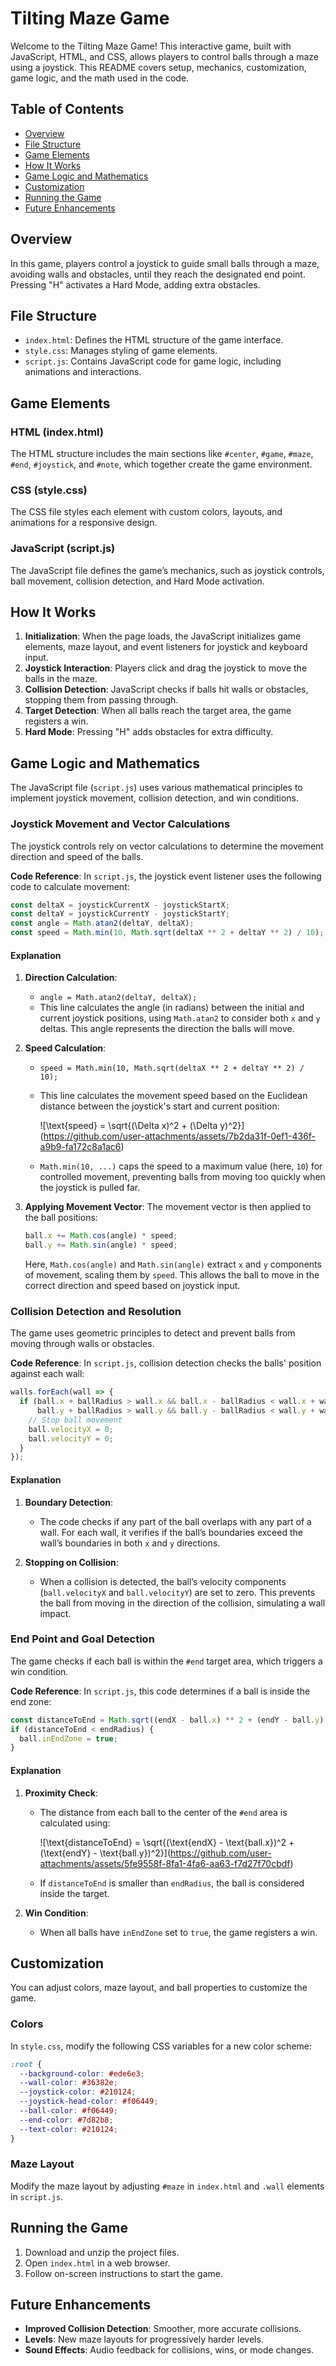 # Tilting Maze Game

Welcome to the Tilting Maze Game! This interactive game, built with JavaScript, HTML, and CSS, allows players to control balls through a maze using a joystick. This README covers setup, mechanics, customization, game logic, and the math used in the code.

## Table of Contents

- [Overview](#overview)
- [File Structure](#file-structure)
- [Game Elements](#game-elements)
- [How It Works](#how-it-works)
- [Game Logic and Mathematics](#game-logic-and-mathematics)
- [Customization](#customization)
- [Running the Game](#running-the-game)
- [Future Enhancements](#future-enhancements)

## Overview

In this game, players control a joystick to guide small balls through a maze, avoiding walls and obstacles, until they reach the designated end point. Pressing "H" activates a Hard Mode, adding extra obstacles.

## File Structure

- `index.html`: Defines the HTML structure of the game interface.
- `style.css`: Manages styling of game elements.
- `script.js`: Contains JavaScript code for game logic, including animations and interactions.

## Game Elements

### HTML (index.html)

The HTML structure includes the main sections like `#center`, `#game`, `#maze`, `#end`, `#joystick`, and `#note`, which together create the game environment.

### CSS (style.css)

The CSS file styles each element with custom colors, layouts, and animations for a responsive design.

### JavaScript (script.js)

The JavaScript file defines the game’s mechanics, such as joystick controls, ball movement, collision detection, and Hard Mode activation.

## How It Works

1. **Initialization**: When the page loads, the JavaScript initializes game elements, maze layout, and event listeners for joystick and keyboard input.
2. **Joystick Interaction**: Players click and drag the joystick to move the balls in the maze.
3. **Collision Detection**: JavaScript checks if balls hit walls or obstacles, stopping them from passing through.
4. **Target Detection**: When all balls reach the target area, the game registers a win.
5. **Hard Mode**: Pressing "H" adds obstacles for extra difficulty.

## Game Logic and Mathematics

The JavaScript file (`script.js`) uses various mathematical principles to implement joystick movement, collision detection, and win conditions.

### Joystick Movement and Vector Calculations

The joystick controls rely on vector calculations to determine the movement direction and speed of the balls.

**Code Reference**:
In `script.js`, the joystick event listener uses the following code to calculate movement:

```javascript
const deltaX = joystickCurrentX - joystickStartX;
const deltaY = joystickCurrentY - joystickStartY;
const angle = Math.atan2(deltaY, deltaX);
const speed = Math.min(10, Math.sqrt(deltaX ** 2 + deltaY ** 2) / 10);
```

#### Explanation

1. **Direction Calculation**:
   - `angle = Math.atan2(deltaY, deltaX);`
   - This line calculates the angle (in radians) between the initial and current joystick positions, using `Math.atan2` to consider both `x` and `y` deltas. This angle represents the direction the balls will move.

2. **Speed Calculation**:
   - `speed = Math.min(10, Math.sqrt(deltaX ** 2 + deltaY ** 2) / 10);`
   - This line calculates the movement speed based on the Euclidean distance between the joystick's start and current position:
   
     ![\text{speed} = \sqrt{(\Delta x)^2 + (\Delta y)^2}\](https://github.com/user-attachments/assets/7b2da31f-0ef1-436f-a9b9-fa172c8a1ac6)
     
   - `Math.min(10, ...)` caps the speed to a maximum value (here, `10`) for controlled movement, preventing balls from moving too quickly when the joystick is pulled far.

3. **Applying Movement Vector**:
   The movement vector is then applied to the ball positions:
   
   ```javascript
   ball.x += Math.cos(angle) * speed;
   ball.y += Math.sin(angle) * speed;
   ```
   
   Here, `Math.cos(angle)` and `Math.sin(angle)` extract `x` and `y` components of movement, scaling them by `speed`. This allows the ball to move in the correct direction and speed based on joystick input.

### Collision Detection and Resolution

The game uses geometric principles to detect and prevent balls from moving through walls or obstacles.

**Code Reference**:
In `script.js`, collision detection checks the balls' position against each wall:

```javascript
walls.forEach(wall => {
  if (ball.x + ballRadius > wall.x && ball.x - ballRadius < wall.x + wall.width &&
      ball.y + ballRadius > wall.y && ball.y - ballRadius < wall.y + wall.height) {
    // Stop ball movement
    ball.velocityX = 0;
    ball.velocityY = 0;
  }
});
```

#### Explanation

1. **Boundary Detection**:
   - The code checks if any part of the ball overlaps with any part of a wall. For each wall, it verifies if the ball’s boundaries exceed the wall’s boundaries in both `x` and `y` directions.

2. **Stopping on Collision**:
   - When a collision is detected, the ball’s velocity components (`ball.velocityX` and `ball.velocityY`) are set to zero. This prevents the ball from moving in the direction of the collision, simulating a wall impact.

### End Point and Goal Detection

The game checks if each ball is within the `#end` target area, which triggers a win condition.

**Code Reference**:
In `script.js`, this code determines if a ball is inside the end zone:

```javascript
const distanceToEnd = Math.sqrt((endX - ball.x) ** 2 + (endY - ball.y) ** 2);
if (distanceToEnd < endRadius) {
  ball.inEndZone = true;
}
```

#### Explanation

1. **Proximity Check**:
   - The distance from each ball to the center of the `#end` area is calculated using:

     ![\text{distanceToEnd} = \sqrt{(\text{endX} - \text{ball.x})^2 + (\text{endY} - \text{ball.y})^2}\](https://github.com/user-attachments/assets/5fe9558f-8fa1-4fa6-aa63-f7d27f70cbdf)

   - If `distanceToEnd` is smaller than `endRadius`, the ball is considered inside the target.

2. **Win Condition**:
   - When all balls have `inEndZone` set to `true`, the game registers a win.

## Customization

You can adjust colors, maze layout, and ball properties to customize the game.

### Colors

In `style.css`, modify the following CSS variables for a new color scheme:

```css
:root {
  --background-color: #ede6e3;
  --wall-color: #36382e;
  --joystick-color: #210124;
  --joystick-head-color: #f06449;
  --ball-color: #f06449;
  --end-color: #7d82b8;
  --text-color: #210124;
}
```

### Maze Layout

Modify the maze layout by adjusting `#maze` in `index.html` and `.wall` elements in `script.js`.

## Running the Game

1. Download and unzip the project files.
2. Open `index.html` in a web browser.
3. Follow on-screen instructions to start the game.

## Future Enhancements

- **Improved Collision Detection**: Smoother, more accurate collisions.
- **Levels**: New maze layouts for progressively harder levels.
- **Sound Effects**: Audio feedback for collisions, wins, or mode changes.
